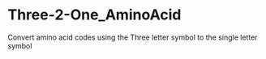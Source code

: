 # Three-2-One_AminoAcid
Convert amino acid codes using the Three letter symbol to the single letter symbol
